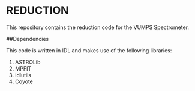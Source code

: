 # REDUCTION

This repository contains the reduction code for the VUMPS Spectrometer.

##Dependencies

This code is written in IDL and makes use of the following libraries:
1. ASTROLib
2. MPFIT
3. idlutils
4. Coyote
